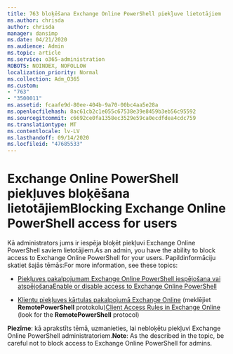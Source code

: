 ```yaml
---
title: 763 bloķēšana Exchange Online PowerShell piekļuve lietotājiem
ms.author: chrisda
author: chrisda
manager: dansimp
ms.date: 04/21/2020
ms.audience: Admin
ms.topic: article
ms.service: o365-administration
ROBOTS: NOINDEX, NOFOLLOW
localization_priority: Normal
ms.collection: Adm_O365
ms.custom:
- "763"
- "3500011"
ms.assetid: fcaafe9d-80ee-404b-9a70-00bc4aa5e28a
ms.openlocfilehash: 8ac61cb2c1e055c67538e39e8459b3eb56c95592
ms.sourcegitcommit: c6692ce0fa1358ec3529e59ca0ecdfdea4cdc759
ms.translationtype: MT
ms.contentlocale: lv-LV
ms.lasthandoff: 09/14/2020
ms.locfileid: "47685533"
---
```

# <a name="blocking-exchange-online-powershell-access-for-users"></a><span data-ttu-id="9137a-102">Exchange Online PowerShell piekļuves bloķēšana lietotājiem</span><span class="sxs-lookup"><span data-stu-id="9137a-102">Blocking Exchange Online PowerShell access for users</span></span>
<span data-ttu-id="9137a-103">Kā administrators jums ir iespēja bloķēt piekļuvi Exchange Online PowerShell saviem lietotājiem.</span><span class="sxs-lookup"><span data-stu-id="9137a-103">As an admin, you have the ability to block access to Exchange Online PowerShell for your users.</span></span> <span data-ttu-id="9137a-104">Papildinformāciju skatiet šajās tēmās:</span><span class="sxs-lookup"><span data-stu-id="9137a-104">For more information, see these topics:</span></span>

- [<span data-ttu-id="9137a-105">Piekļuves pakalpojumam Exchange Online PowerShell iespējošana vai atspējošana</span><span class="sxs-lookup"><span data-stu-id="9137a-105">Enable or disable access to Exchange Online PowerShell</span></span>](https://docs.microsoft.com/powershell/exchange/exchange-online/disable-access-to-exchange-online-powershell)

- <span data-ttu-id="9137a-106">[Klientu piekļuves kārtulas pakalpojumā Exchange Online](https://technet.microsoft.com/library/mt842508.aspx) (meklējiet **RemotePowerShell** protokolu)</span><span class="sxs-lookup"><span data-stu-id="9137a-106">[Client Access Rules in Exchange Online](https://technet.microsoft.com/library/mt842508.aspx) (look for the **RemotePowerShell** protocol)</span></span> 

<span data-ttu-id="9137a-107">**Piezīme**: kā aprakstīts tēmā, uzmanieties, lai nebloķētu piekļuvi Exchange Online PowerShell administratoriem.</span><span class="sxs-lookup"><span data-stu-id="9137a-107">**Note**: As the described in the topic, be careful not to block access to Exchange Online PowerShell for admins.</span></span>
